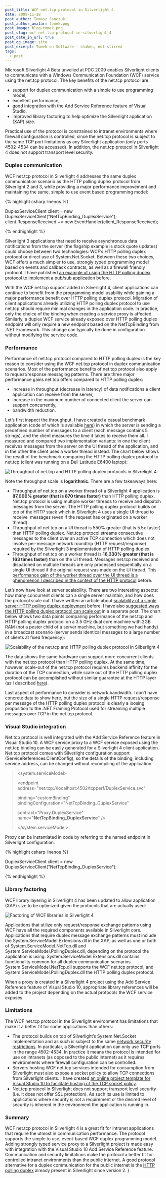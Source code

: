 ```yaml
---
post_title: WCF net.tcp protocol in Silverlight 4
date: 2009-11-18
post_author: Tomasz Janczuk
post_author_avatar: tomek.png
post_image: blog-tomek.png
post_slug: wcf-net.tcp-protocol-in-silverlight-4
post_date_in_url: true
post_og_image: site
post_excerpt: Tomek on Software - shaken, not stirred
tags:
  - post
---
```





Microsoft Silverlight 4 Beta unveiled at PDC 2009 enables Silverlight clients to communicate with a Windows Communication Foundation (WCF) service using the net.tcp protocol. The key benefits of the net.tcp protocol are:  

* support for duplex communication with a simple to use programming model,  
* excellent performance,  
* good integration with the Add Service Reference feature of Visual Studio,  
* improved library factoring to help optimize the Silverlight application (XAP) size.  
  

Practical use of the protocol is constrained to intranet environments where firewall configuration is controlled, since the net.tcp protocol is subject to the same TCP port limitations as any Silverlight application (only ports 4502-4534 can be accessed). In addition, the net.tcp protocol in Silverlight 4 does not support transport level security.   

### Duplex communication  

WCF net.tcp protocol in Silverlight 4 addresses the same duplex communication scenario as the HTTP polling duplex protocol from Silverlight 2 and 3, while providing a major performance improvement and maintaining the same, simple to use event based programming model:  

{% highlight csharp linenos %}


DuplexServiceClient client = new DuplexServiceClient("NetTcpBinding_DuplexService");        
client.ResponseReceived += new EventHandler<ResponseReceivedEventArgs>(client_ResponseReceived); 

{% endhighlight %}

  

Silverlight 3 applications that need to receive asynchronous data notifications from the server (the flagship example is stock quote updates) could choose between two technologies: WCF’s HTTP polling duplex protocol or direct use of System.Net.Socket. Between these two choices, WCF offers a much simpler to use, strongly typed programming model based on events and callback contracts, as well as a firewall friendly protocol. I have published [an example of using the HTTP polling duplex protocol to implement a pub/sub application](http://tomasz.janczuk.org/2009/07/pubsub-sample-using-http-polling-duplex.html) before.   

With the WCF net.tcp support added in Silverlight 4, client applications can continue to benefit from the programming model usability while gaining a major performance benefit over HTTP polling duplex protocol. Migration of client applications already utilizing HTTP polling duplex protocol to use net.tcp should require minimal changes in the application code. In practice, only the choice of the binding when creating a service proxy is affected. Similarly, a duplex WCF service already exposed over HTTP polling duplex endpoint will only require a new endpoint based on the NetTcpBinding from .NET Framework. This change can typically be done in configuration without modifying the service code.   

### Performance  

Performance of net.tcp protocol compared to HTTP polling duplex is the key reason to consider using the WCF net.tcp protocol in duplex communication scenarios. Most of the performance benefits of net.tcp protocol also apply to request/response messaging patterns. There are three major performance gains net.tcp offers compared to HTTP polling duplex:  

* increase in throughput (decrease in latency) of data notifications a client application can receive from the server,  
* increase in the maximum number of connected client the server can support concurrently,  
* bandwidth reduction.  
  

Let’s first inspect the throughput. I have created a casual benchmark application (code of which is available [here](http://janczuk.org/code/samples/nettcpperf.zip)) in which the server is sending a predefined number of messages to a client (each message contains 5 strings), and the client measures the time it takes to receive them all. I measured and compared two implementation variants: in one the client receives messages from the server on the UI thread of the application, and in the other the client uses a worker thread instead. The chart below shows the result of the benchmark comparing the HTTP polling duplex protocol to net.tcp (client was running on a Dell Latitude E6400 laptop):  

 ![Throughput of net.tcp and HTTP polling duplex protocols in Silvrelight 4](http://lh3.ggpht.com/_NUp_nWDyyvI/SwRHPBai05I/AAAAAAAABCs/XWAdny5jy5M/NetTcpAndHttpPollingDuplexThroughput%5B1%5D.png?imgmax=800)   

Note the throughput scale is **logarithmic**. There are a few takeaways here:   

* Throughput of net.tcp on a worker thread of a Silverlight 4 application is **87,000% greater (that is 870 times faster)** than HTTP polling duplex. Net.tcp protocol is using multiple worker threads to receive and dispatch messages from the server. The HTTP polling duplex protocol builds on top of the HTTP stack which in Silverlight 4 uses a single UI thread to receive  messages (even if the request has originated on a worker thread).  
* Throughput of net.tcp on a UI thread is 550% greater (that is 5.5x faster) than HTTP polling duplex. Net.tcp protocol streams consecutive messages to the client over an active TCP connection which does not involve per-message network roundtrip (HTTP request/response) required by the Silverlight 3 implementation of HTTP polling duplex.  
* Throughput of net.tcp on a worker thread is **16,330% greater (that is 163 times faster)** than on the UI thread. Messages net.tcp received and dispatched on multiple threads are only processed sequentially on a single UI thread if the original request was made on the UI thread. This [performance gain of the worker thread over the UI thread is a phenomenon I described in the context of the HTTP protocol](http://tomasz.janczuk.org/2009/08/improving-performance-of-concurrent-wcf.html) before.  
  

Let’s now have look at server scalability. There are two interesting aspects: how many concurrent clients can a single server maintain, and how does the protocol scale out. I have written an article about [scalability of a single server HTTP polling duplex deployment](http://tomasz.janczuk.org/2009/08/performance-of-http-polling-duplex.html) before. I have also [suggested ways the HTTP polling duplex protocol can scale out](http://tomasz.janczuk.org/2009/09/scale-out-of-silverlight-http-polling.html) in a separate post. The chart below shows two data points comparing performance of the net.tcp and HTTP polling duplex protocol on a 3.5 GHz dual core machine with 2GB RAM (not a poster child of a server machine, but something we had handy) in a broadcast scenario (server sends identical messages to a large number of clients at fixed frequency):   

 ![Scalability of the net.tcp and HTTP polling duplex protocol in Silberlight 4](http://lh5.ggpht.com/_NUp_nWDyyvI/SwRHQ9mdcFI/AAAAAAAABC0/GD_at8A1pWw/NetTcpAndHttpPollingDuplexScalabilit%5B2%5D.png?imgmax=800)   

The data shows the same hardware can support more concurrent clients with the net.tcp protocol than HTTP polling duplex. At the same time, however, scale-out of the net.tcp protocol requires backend affinity for the duration of the TCP connection, while scale out of the HTTP polling duplex protocol can be accomplished without similar guarantee at the HTTP layer (as I described [here](http://tomasz.janczuk.org/2009/09/scale-out-of-silverlight-http-polling.html)).   

Last aspect of performance to consider is network bandwidth. I don’t have concrete data to show here, but the size of a single HTTP request/response per message of the HTTP polling duplex protocol is clearly a loosing proposition to the .NET Framing Protocol used for streaming multiple messages over TCP in the net.tcp protocol.   

### Visual Studio integration  

Net.tcp protocol is well integrated with the Add Service Reference feature in Visual Studio 10. A WCF service proxy to a WCF service exposed using the net.tcp binding can be easily generated for a Silverlight 4 client application. Net.tcp protocol comes with Silverlight configuration support (ServiceReferences.ClientConfig), so the details of the binding, including service address, can be changed without recompiling of the application:  

>
> <configuration>
>
> <system.serviceModel>
>
> <bindings>
>
> <customBinding>
>
> <binding name="NetTcpBinding_DuplexService">
>
> <binaryMessageEncoding />
>
> <tcpTransport maxReceivedMessageSize="2147483647" maxBufferSize="2147483647" />
>
> </binding>
>
> </customBinding>
>
> </bindings>
>
> <client>
>
> <endpoint address="net.tcp://localhost:4502/tcpperf/DuplexService.svc"
>
> binding="customBinding" bindingConfiguration="NetTcpBinding_DuplexService"
>
> contract="Proxy.DuplexService" name="**NetTcpBinding_DuplexService**" />
>
> </client>
>
> </system.serviceModel>
>
> </configuration>  

Proxy can be instantiated in code by referring to the named endpoint in Silverlight configuration:  

{% highlight csharp linenos %}


DuplexServiceClient client = new DuplexServiceClient("NetTcpBinding_DuplexService");  

{% endhighlight %}

  

### Library factoring  

WCF library layering in Silverlight 4 has been updated to allow application (XAP) size to be optimized given the protocols that are actually used:   

 ![Factoring of WCF libraries in Silverlight 4](http://lh3.ggpht.com/_NUp_nWDyyvI/SwRHRRLVL1I/AAAAAAAABC8/GjpbxSNCjpU/ServiceModelSilverlightLayering_thum.png?imgmax=800)   

Applications that utilize only request/response exchange patterns using WCF have all the required components available in Silverlight core. Applications that require duplex message exchange patterns must include the System.ServiceModel.Extensions.dll in the XAP, as well as one or both of System.ServiceModel.NetTcp.dll and System.ServiceModel.PollingDuplex.dll, depending on the protocol the application is using. System.ServiceModel.Extensions.dll contains functionality common for all duplex communication scenarios. System.ServiceModel.NetTcp.dll supports the WCF net.tcp protocol, and System.ServiceModel.PollingDuplex.dll the HTTP polling duplex protocol.   

When a proxy is created in a Silverlight 4 project using the Add Service Reference feature of Visual Studio 10, appropriate library references will be added to the project depending on the actual protocols the WCF service exposes.   

### Limitations  

  

The WCF net.tcp protocol in the Silverlight environment has limitations that make it a better fit for some applications than others:   

* The protocol builds on top of Silverlight’s System.Net.Socket implementation and as such is subject to the same [network security restrictions](http://msdn.microsoft.com/en-us/library/cc645032(VS.95).aspx). In particular, a Silverlight application can only use TCP ports in the range 4502-4534. In practice it means the protocol is intended for use on intranets (as opposed to the public internet) as it requires environments where firewall configuration can be controlled.  
* Servers hosting WCF net.tcp services intended for consumption from Silverlight must also expose a socket policy to allow TCP connections from Silverlight clients. I have created [an online project template for Visual Studio 10 to facilitate hosting of the TCP socket policy](http://visualstudiogallery.msdn.microsoft.com/en-us/c4534af5-e864-42c2-b351-094593864e78).  
* Net.tcp protocol in Silverlight does not support transport level security (i.e. it does not offer SSL protection). As such its use is limited to applications where security is not a requirement or the desired level of security is inherent in the environment the application is running in.  
  

### Summary  

WCF net.tcp protocol in Silverlight 4 is a great fit for intranet applications that require the utmost in communication performance. The protocol supports the simple to use, event-based WCF duplex programming model. Adding strongly typed service proxy to a Silverlight project is made easy with integration with the Visual Studio 10 Add Service Reference feature. Communication and security limitations make the protocol a better fit for controlled intranet environments than the public internet. A good protocol alternative for a duplex communication for the public internet is the [HTTP polling duplex](http://tomasz.janczuk.org/2009/07/pubsub-sample-using-http-polling-duplex.html) already present in Silverlight since version 2.   }